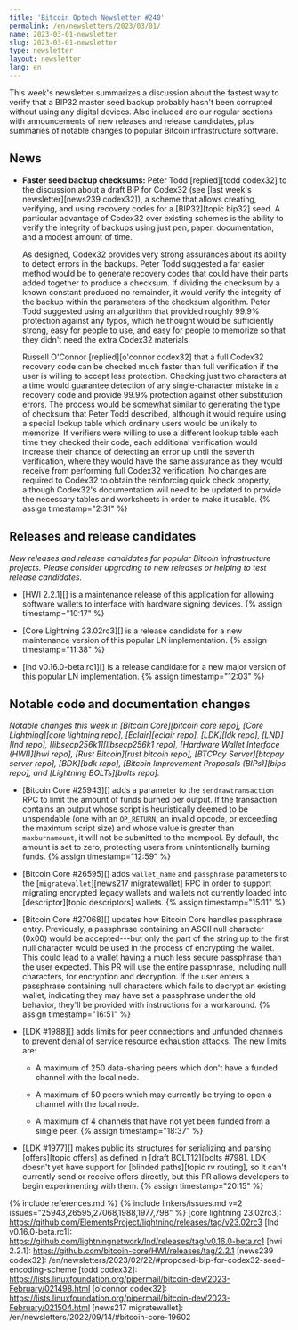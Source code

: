 ```yaml
---
title: 'Bitcoin Optech Newsletter #240'
permalink: /en/newsletters/2023/03/01/
name: 2023-03-01-newsletter
slug: 2023-03-01-newsletter
type: newsletter
layout: newsletter
lang: en
---
```

This week's newsletter summarizes a discussion about the fastest way to
verify that a BIP32 master seed backup probably hasn't been corrupted
without using any digital devices.  Also included are our regular
sections with announcements of new releases and release candidates, plus
summaries of notable changes to popular Bitcoin infrastructure software.

## News

- **Faster seed backup checksums:** Peter Todd [replied][todd codex32]
  to the discussion about a draft BIP for Codex32 (see [last week's
  newsletter][news239 codex32]), a scheme that allows creating,
  verifying, and using recovery codes for a [BIP32][topic bip32] seed.
  A particular advantage of Codex32 over existing schemes is the ability
  to verify the integrity of backups using just pen, paper,
  documentation, and a modest amount of time.

  As designed, Codex32 provides very strong assurances about its
  ability to detect errors in the backups.  Peter Todd suggested a far
  easier method would be to generate recovery codes that could have
  their parts added together to produce a checksum.  If dividing the
  checksum by a known constant produced no remainder, it would verify
  the integrity of the backup within the parameters of the checksum
  algorithm.  Peter Todd suggested using an algorithm that provided
  roughly 99.9% protection against any typos, which he thought would
  be sufficiently strong, easy for people to use, and easy for people
  to memorize so that they didn't need the extra Codex32 materials.

  Russell O'Connor [replied][o'connor codex32] that a full Codex32
  recovery code can be checked much faster than full verification if
  the user is willing to accept less protection.  Checking just two
  characters at a time would guarantee detection of any
  single-character mistake in a recovery code and provide 99.9%
  protection against other substitution errors.  The process would be
  somewhat similar to generating the type of checksum that Peter Todd
  described, although it would require using a special lookup table
  which ordinary users would be unlikely to memorize.  If verifiers
  were willing to use a different lookup table each time they checked
  their code, each additional verification would increase their chance
  of detecting an error up until the seventh verification, where they
  would have the same assurance as they would receive from performing
  full Codex32 verification.  No changes are required to Codex32 to
  obtain the reinforcing quick check property, although Codex32's
  documentation will need to be updated to provide the necessary
  tables and worksheets in order to make it usable. {% assign timestamp="2:31" %}

## Releases and release candidates

*New releases and release candidates for popular Bitcoin infrastructure
projects.  Please consider upgrading to new releases or helping to test
release candidates.*

- [HWI 2.2.1][] is a maintenance release of this application for
  allowing software wallets to interface with hardware signing devices. {% assign timestamp="10:17" %}

- [Core Lightning 23.02rc3][] is a release candidate for a new
  maintenance version of this popular LN implementation. {% assign timestamp="11:38" %}

- [lnd v0.16.0-beta.rc1][] is a release candidate for a new major
  version of this popular LN implementation. {% assign timestamp="12:03" %}

## Notable code and documentation changes

*Notable changes this week in [Bitcoin Core][bitcoin core repo], [Core
Lightning][core lightning repo], [Eclair][eclair repo], [LDK][ldk repo],
[LND][lnd repo], [libsecp256k1][libsecp256k1 repo], [Hardware Wallet
Interface (HWI)][hwi repo], [Rust Bitcoin][rust bitcoin repo], [BTCPay
Server][btcpay server repo], [BDK][bdk repo], [Bitcoin Improvement
Proposals (BIPs)][bips repo], and [Lightning BOLTs][bolts repo].*

- [Bitcoin Core #25943][] adds a parameter to the `sendrawtransaction`
  RPC to limit the amount of funds burned per output. If the
transaction contains an output whose script is heuristically deemed to
be unspendable (one with an `OP_RETURN`, an invalid opcode, or
exceeding the maximum script size) and whose value is greater than
`maxburnamount`, it will not be submitted to the mempool.  By default,
the amount is set to zero, protecting users from unintentionally burning
funds. {% assign timestamp="12:59" %}

- [Bitcoin Core #26595][] adds `wallet_name` and `passphrase` parameters to the
  [`migratewallet`][news217 migratewallet] RPC in order to support migrating
  encrypted legacy wallets and wallets not currently loaded into
  [descriptor][topic descriptors] wallets. {% assign timestamp="15:11" %}

- [Bitcoin Core #27068][] updates how Bitcoin Core handles passphrase
  entry.  Previously, a passphrase containing an ASCII null character
  (0x00) would be accepted---but only the part of the string up to the
  first null character would be used in the process of encrypting the
  wallet.  This could lead to a wallet having a much less secure
  passphrase than the user expected.  This PR will use the entire passphrase,
  including null characters, for encryption and decryption.  If the user
  enters a passphrase containing null characters which fails to decrypt
  an existing wallet, indicating they may have set a passphrase under
  the old behavior, they'll be provided with instructions for a
  workaround. {% assign timestamp="16:51" %}

- [LDK #1988][] adds limits for peer connections and unfunded channels
  to prevent denial of service resource exhaustion attacks.  The new
  limits are:

  - A maximum of 250 data-sharing peers which don't have a funded
    channel with the local node.

  - A maximum of 50 peers which may currently be trying to open a
    channel with the local node.

  - A maximum of 4 channels that have not yet been funded from a
    single peer. {% assign timestamp="18:37" %}

- [LDK #1977][] makes public its structures for serializing and parsing
  [offers][topic offers] as defined in [draft BOLT12][bolts #798].  LDK
  doesn't yet have support for [blinded paths][topic rv routing], so it
  can't currently send or receive offers directly, but this PR allows
  developers to begin experimenting with them. {% assign timestamp="20:15" %}

{% include references.md %}
{% include linkers/issues.md v=2 issues="25943,26595,27068,1988,1977,798" %}
[core lightning 23.02rc3]: https://github.com/ElementsProject/lightning/releases/tag/v23.02rc3
[lnd v0.16.0-beta.rc1]: https://github.com/lightningnetwork/lnd/releases/tag/v0.16.0-beta.rc1
[hwi 2.2.1]: https://github.com/bitcoin-core/HWI/releases/tag/2.2.1
[news239 codex32]: /en/newsletters/2023/02/22/#proposed-bip-for-codex32-seed-encoding-scheme
[todd codex32]: https://lists.linuxfoundation.org/pipermail/bitcoin-dev/2023-February/021498.html
[o'connor codex32]: https://lists.linuxfoundation.org/pipermail/bitcoin-dev/2023-February/021504.html
[news217 migratewallet]: /en/newsletters/2022/09/14/#bitcoin-core-19602
